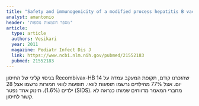 ```yaml
---
title: "Safety and immunogenicity of a modified process hepatitis B vaccine in healthy infants"
analyst: amantonio
header: 'מספר דוגמאות נוספות'
article:
  type: article
  authors: Vesikari
  year: 2011
  magazine: Pediatr Infect Dis J
  link: https://www.ncbi.nlm.nih.gov/pubmed/21552183
  pubmed: 21552183
---
```


בניסוי קליני של החיסון Recombivax-HB שהזכרנו קודם, תקופת המעקב עמדה על 14 יום.
אצל 77% מהילדים נרשמו תופעות לוואי. תופעות לוואי חמורות נרשמו אצל 28 ילדים (1.6%). תינוק אחד נפטר (SIDS). מחברי המאמר מדווחים שמותו כנראה לא קשור לחיסון.

